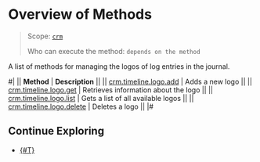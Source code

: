 # Overview of Methods

> Scope: [`crm`](../../../../scopes/permissions.md)
>
> Who can execute the method: `depends on the method`

A list of methods for managing the logos of log entries in the journal.

#|
|| **Method** | **Description** ||
|| [crm.timeline.logo.add](./crm-timeline-logo-add.md) | Adds a new logo ||
|| [crm.timeline.logo.get](./crm-timeline-logo-get.md) | Retrieves information about the logo ||
|| [crm.timeline.logo.list](./crm-timeline-logo-list.md) | Gets a list of all available logos ||
|| [crm.timeline.logo.delete](./crm-timeline-logo-delete.md) | Deletes a logo ||
|#

## Continue Exploring

- [{#T}](../index.md)